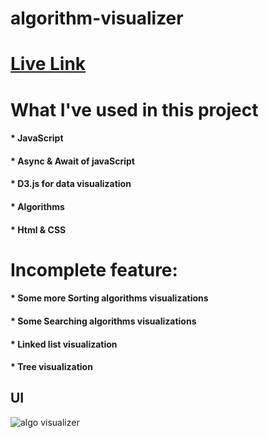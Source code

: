 # algorithm-visualizer

# <a href="https://bappy4u.github.io/algorithm-visualizer/">Live Link</a>

# What I've used in this project

#### * JavaScript
#### * Async & Await of javaScript
#### * D3.js for data visualization
#### * Algorithms
#### * Html & CSS


# Incomplete feature:

#### * Some more Sorting algorithms visualizations
#### * Some Searching algorithms visualizations
#### * Linked list visualization
#### * Tree visualization

## UI


![algo visualizer](https://user-images.githubusercontent.com/26277680/149960216-7b9aff59-dcfc-4411-8d3a-93e6fd6a0b9a.png)
